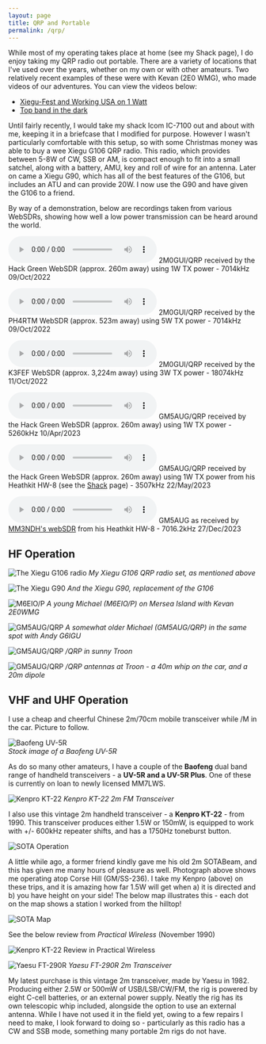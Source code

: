```yaml
---
layout: page
title: QRP and Portable
permalink: /qrp/
---
```


While most of my operating takes place at home (see my Shack page), I do enjoy taking my QRP radio out portable. There are a variety of locations that I've used over the years, whether on my own or with other amateurs. Two relatively recent examples of these were with Kevan (2E0 WMG), who made videos of our adventures. You can view the videos below:

* [Xiegu-Fest and Working USA on 1 Watt](https://www.youtube.com/watch?v=iizjUnknKbU)
* [Top band in the dark](https://www.youtube.com/watch?v=p4xrpUkOefg)

Until fairly recently, I would take my shack Icom IC-7100 out and about with me, keeping it in a briefcase that I modified for purpose. However I wasn't particularly comfortable with this setup, so with some Christmas money was able to buy a wee Xiegu G106 QRP radio. This radio, which provides between 5-8W of CW, SSB or AM, is compact enough to fit into a small satchel, along with a battery, AMU, key and roll of wire for an antenna. Later on came a Xiegu G90, which has all of the best features of the G106, but includes an ATU and can provide 20W. I now use the G90 and have given the G106 to a friend.

By way of a demonstration, below are recordings taken from various WebSDRs, showing how well a low power transmission can be heard around the world.

<audio
controls
        src="/files/614ca-hack-green-1w-with-explanation.mp3">
            <a href="/files/614ca-hack-green-1w-with-explanation.mp3">
                Download audio
            </a>
    </audio>
2M0GUI/QRP received by the Hack Green WebSDR (approx. 260m away) using 1W TX power - 7014kHz 09/Oct/2022

<audio 
controls
        src="/files/856ae-ph4rtm-netherlands-5w-rx.mp3">
            <a href="/files/856ae-ph4rtm-netherlands-5w-rx.mp3">
                Download audio
            </a>
    </audio>
2M0GUI/QRP received by the PH4RTM WebSDR (approx. 523m away) using 5W TX power - 7014kHz 09/Oct/2022 
 
<audio 
controls
        src="/files/89d6f-k3fef-east-america-3w-rx.wav">
            <a href="/files/89d6f-k3fef-east-america-3w-rx.wav">
                Download audio
            </a>
    </audio>
2M0GUI/QRP received by the K3FEF WebSDR (approx. 3,224m away) using 3W TX power - 18074kHz 11/Oct/2022 

<audio 
controls
        src="/files/websdr_recording_2023-04-10t12-24-59z_5260.0khz.wav">
            <a href="/files/websdr_recording_2023-04-10t12-24-59z_5260.0khz.wav">
                Download audio
            </a>
    </audio>
GM5AUG/QRP received by the Hack Green WebSDR (approx. 260m away) using 1W TX power - 5260kHz 10/Apr/2023 

<audio 
controls
        src="/files/websdr_20230522_3507.wav">
            <a href="/files/websdr_20230522_3507.wav">
                Download audio
            </a>
    </audio>
GM5AUG/QRP received by the Hack Green WebSDR (approx. 260m away) using 1W TX power from his Heathkit HW-8 (see the [Shack](https://gm5aug.topple.scot/shack) page) - 3507kHz 22/May/2023 

<audio controls src ="/files/hw8.mp3"> <a href="/files/hw8.mp3"> Download audio </a> </audio>
GM5AUG as received by [MM3NDH's webSDR](https://websdr.scotlandchat.co.uk/) from his Heathkit HW-8 - 7016.2kHz 27/Dec/2023

## HF Operation

![The Xiegu G106 radio](/images/4ee77-xiegu-g106-hf-transceiver-3.jpeg)
*My Xiegu G106 QRP radio set, as mentioned above*

![The Xiegu G90](/images/g90.jpg)
*And the Xiegu G90, replacement of the G106*

![M6EIO/P](/images/03815-m6eio-portable.jpg)
*A young Michael (M6EIO/P) on Mersea Island with Kevan 2E0WMG*

![GM5AUG/QRP](/images/fe7c9-2a41b66a-5ebf-40c1-a19c-588d36987499.jpeg)
*A somewhat older Michael (GM5AUG/QRP) in the same spot with Andy G6IGU*

![GM5AUG/QRP](/images/d3abe-322847684_1261893281138594_578327562309739796_n.jpg)
*/QRP in sunny Troon*

![GM5AUG/QRP](/images/676da-323527926_857464428807131_387242739454321519_n.jpg)
*/QRP antennas at Troon - a 40m whip on the car, and a 20m dipole* 

## VHF and UHF Operation

I use a cheap and cheerful Chinese 2m/70cm mobile transceiver while /M in the car. Picture to follow.

![Baofeng UV-5R](images/baofeng.jpg)
<br>*Stock image of a Baofeng UV-5R*

As do so many other amateurs, I have a couple of the **Baofeng** dual band range of handheld transceivers - a **UV-5R and a UV-5R Plus**. One of these is currently on loan to newly licensed MM7LWS.

![Kenpro KT-22](images/kenpro.jpg)
*Kenpro KT-22 2m FM Transceiver*

I also use this vintage 2m handheld transceiver - a **Kenpro KT-22** - from 1990. This transceiver produces either 1.5W or 150mW, is equipped to work with +/- 600kHz repeater shifts, and has a 1750Hz toneburst button. 

![SOTA Operation](images/sota.jpg)

A little while ago, a former friend kindly gave me his old 2m SOTABeam, and this has given me many hours of pleasure as well. Photograph above shows me operating atop Corse Hill (GM/SS-236). I take my Kenpro (above) on these trips, and it is amazing how far 1.5W will get when a) it is directed and b) you have height on your side! The below map illustrates this - each dot on the map shows a station I worked from the hilltop!

![SOTA Map](images/sotamap.jpg)

See the below review from *Practical Wireless* (November 1990)

![Kenpro KT-22 Review in Practical Wireless](images/KenproPW.jpg)

![Yaesu FT-290R](images/yaesu.jpg)
*Yaesu FT-290R 2m Transceiver*

My latest purchase is this vintage 2m transceiver, made by Yaesu in 1982. Producing either 2.5W or 500mW of USB/LSB/CW/FM, the rig is powered by eight C-cell batteries, or an external power supply. Neatly the rig has its own telescopic whip included, alongside the option to use an external antenna. While I have not used it in the field yet, owing to a few repairs I need to make, I look forward to doing so - particularly as this radio has a CW and SSB mode, something many portable 2m rigs do not have.

